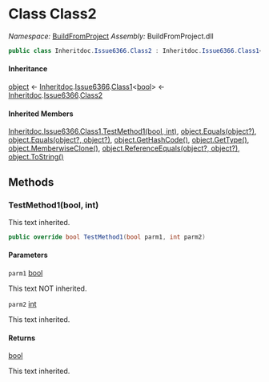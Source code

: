 ﻿# Class Class2

_Namespace:_ [BuildFromProject](BuildFromProject.md)
_Assembly:_ BuildFromProject.dll

```csharp
public class Inheritdoc.Issue6366.Class2 : Inheritdoc.Issue6366.Class1<bool>
```

#### Inheritance

[object](https://learn.microsoft.com/dotnet/api/system.object) ← 
[Inheritdoc](BuildFromProject.Inheritdoc.md).[Issue6366](BuildFromProject.Inheritdoc.Issue6366.md).[Class1](BuildFromProject.Inheritdoc.Issue6366.Class1-1.md)<[bool](https://learn.microsoft.com/dotnet/api/system.boolean)> ← 
[Inheritdoc](BuildFromProject.Inheritdoc.md).[Issue6366](BuildFromProject.Inheritdoc.Issue6366.md).[Class2](BuildFromProject.Inheritdoc.Issue6366.Class2.md)

#### Inherited Members

[Inheritdoc.Issue6366.Class1<bool>.TestMethod1(bool, int)](BuildFromProject.Inheritdoc.Issue6366.Class1{System.Boolean}.md#BuildFromProject.Inheritdoc.Issue6366.Class1{System.Boolean}.TestMethod1(System.Boolean,System.Int32)), 
[object.Equals(object?)](https://learn.microsoft.com/dotnet/api/system.object.equals#system-object-equals(system-object)), 
[object.Equals(object?, object?)](https://learn.microsoft.com/dotnet/api/system.object.equals#system-object-equals(system-object-system-object)), 
[object.GetHashCode()](https://learn.microsoft.com/dotnet/api/system.object.gethashcode), 
[object.GetType()](https://learn.microsoft.com/dotnet/api/system.object.gettype), 
[object.MemberwiseClone()](https://learn.microsoft.com/dotnet/api/system.object.memberwiseclone), 
[object.ReferenceEquals(object?, object?)](https://learn.microsoft.com/dotnet/api/system.object.referenceequals), 
[object.ToString()](https://learn.microsoft.com/dotnet/api/system.object.tostring)

## Methods

### TestMethod1(bool, int)

This text inherited.

```csharp
public override bool TestMethod1(bool parm1, int parm2)
```

#### Parameters

`parm1` [bool](https://learn.microsoft.com/dotnet/api/system.boolean)

This text NOT inherited.

`parm2` [int](https://learn.microsoft.com/dotnet/api/system.int32)

This text inherited.

#### Returns

[bool](https://learn.microsoft.com/dotnet/api/system.boolean)

This text inherited.

